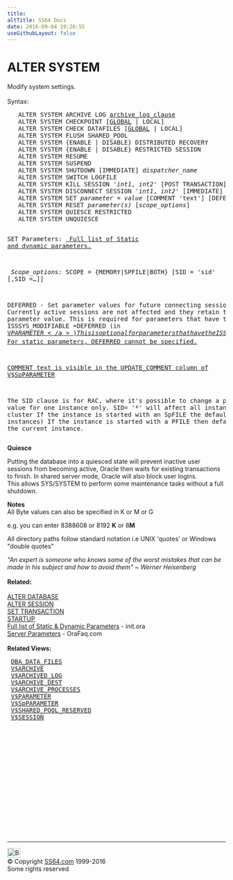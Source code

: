 ```yaml
---
title:
altTitle: SS64 Docs
date: 2016-09-04 19:26:55
useGithubLayout: false
---
```

<!-- #BeginLibraryItem "/Library/head_ora.lbi" --><!-- #EndLibraryItem --><h1>ALTER SYSTEM</h1> 
<p>Modify system settings.<br>
  <br>
  Syntax:</p>
<pre>   ALTER SYSTEM ARCHIVE LOG <a href="clause_archive.html">archive_log_clause</a>
   ALTER SYSTEM CHECKPOINT [<u>GLOBAL</u> | LOCAL]
   ALTER SYSTEM CHECK DATAFILES [<u>GLOBAL</u> | LOCAL]
   ALTER SYSTEM FLUSH SHARED_POOL
   ALTER SYSTEM {ENABLE | DISABLE} DISTRIBUTED RECOVERY
   ALTER SYSTEM {ENABLE | DISABLE} RESTRICTED SESSION
   ALTER SYSTEM RESUME
   ALTER SYSTEM SUSPEND
   ALTER SYSTEM SHUTDOWN [IMMEDIATE] <i>dispatcher_name</i>
   ALTER SYSTEM SWITCH LOGFILE
   ALTER SYSTEM KILL SESSION <i>'int1</i>, <i>int2'</i> [POST TRANSACTION] [IMMEDIATE]
   ALTER SYSTEM DISCONNECT SESSION '<i>int1</i>, <i>int2</i>' [IMMEDIATE]
   ALTER SYSTEM SET <i>parameter </i>= <i>value</i> [COMMENT 'text'] [DEFERRED] [<i>Scope_options</i>]
   ALTER SYSTEM RESET <i>parameter(s) </i>[<i>scope_options</i>]
   ALTER SYSTEM QUIESCE RESTRICTED<br>   ALTER SYSTEM UNQUIESCE

SET Parameters:
<a href="syntax-initora.html">   Full list of Static and dynamic parameters.</a>

<i>   Scope_options:</i>
   SCOPE = {MEMORY|SPFILE|BOTH} [SID = 'sid' [,SID =…]]

   DEFERRED - Set parameter values for future connecting sessions.
              Currently active sessions are not affected and they retain the old parameter value.
              This is required for parameters that have the ISSSYS_MODIFIABLE =DEFERRED (in <a href="../orav/V$PARAMETER.html">V$PARAMETER</a>) 
              This is optional for parameters that have the ISSSYS_MODIFIABLE =IMMEDIATE (in V$PARAMETER)
              For static parameters, DEFERRED cannot be specified.

   COMMENT text is visible in the UPDATE_COMMENT column of <a href="../orav/V$SPPARAMETER.html">V$SpPARAMETER</a>

   The SID clause is for RAC, where it's possible to change a parameter value for one instance only.
   SID= '*' will affect all instances on the cluster
   If the instance is started with an SpFILE the default = * (all instances)
   If the instance is started with a PFILE then default SID = the current instance.</pre>
<p><b>Quiesce</b></p>
<p>Putting the database into a quiesced state will prevent inactive user sessions from becoming active, Oracle then waits for existing transactions to finish. In shared server mode, Oracle will also block user logins.<br>
This allows SYS/SYSTEM to perform some maintenance tasks without a full shutdown. </p>
<p><b>Notes<br>
</b>All Byte values can also be specified in K or M or G </p>
<p>e.g. you can enter 8388608 or 8192 <b>K</b> or 8<b>M</b></p>
<p>All directory paths follow standard notation i.e UNIX 'quotes' or Windows "double quotes"</p>
<p><i class="quote">"An expert is someone who knows some of the worst mistakes that can be made in his subject and how to avoid them" ~ Werner Heisenberg </i> <b><br>
<br>
Related:<br>
</b> <a href="database_a.html"><br>
ALTER DATABASE</a><br>
<a href="session_a.html"> ALTER SESSION</a><br>
<a href="transaction_s.html">SET TRANSACTION</a>  <br>
<a href="startup.html">STARTUP</a> <br>
<a href="syntax-initora.html">Full list of Static &amp; Dynamic Parameters</a> - init.ora<br>
<a href="http://www.orafaq.com/parms/">Server Parameters</a> - 
OraFaq.com <br>
<b><br>
</b><b>Related Views:</b></p>
<pre> <a href="../orad/DBA_DATA_FILES.html">DBA_DATA_FILES</a>
 <a href="../orav/V$ARCHIVE.html">V$ARCHIVE</a>
 <a href="../orav/V$ARCHIVED_LOG.html">V$ARCHIVED_LOG</a>
 <a href="../orav/V$ARCHIVE_DEST.html">V$ARCHIVE_DEST</a>
 <a href="../orav/V$ARCHIVE_PROCESSES.html">V$ARCHIVE_PROCESSES</a>
 <a href="../orav/V$PARAMETER.html">V$PARAMETER</a>
 <a href="../orav/V$SPPARAMETER.html">V$SpPARAMETER</a>
 <a href="../orav/V$SHARED_POOL_RESERVED.html">V$SHARED_POOL_RESERVED</a> 
 <a href="../orav/V$SESSION.html">V$SESSION</a>
</pre><!-- #BeginLibraryItem "/Library/foot_ora.lbi" --><p>
<!-- oracle-footer -->
<ins class="adsbygoogle" style="display:inline-block;width:300px;height:250px" data-ad-client="ca-pub-6140977852749469" data-ad-slot="4275490898"></ins>
<script>
(adsbygoogle = window.adsbygoogle || []).push({});
</script></p>
<hr>
<div id="bl" class="footer"><a href="system_a.html#"><img src="../images/top.png" width="30" height="22" alt="Back to the Top"></a></div>
<div id="br" class="footer, tagline">© Copyright <a href="http://ss64.com/">SS64.com</a> 1999-2016<br>
Some rights reserved</div><!-- #EndLibraryItem -->

